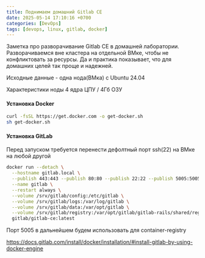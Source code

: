 ```yaml
---
title: Поднимаем домашний Gitlab CE
date: 2025-05-14 17:10:16 +0700
categories: [DevOps]
tags: [devops, linux, gitlab, docker]
---
```


Заметка про разворачивание Gitlab CE в домашней лаборатории. Разворачиваемся вне кластера на отдельной ВМке, чтобы не конфликтовать за ресурсы. 
Да и практика показывает, что для домашних целей так проще и надежней.

Исходные данные - одна нода(ВМка) с Ubuntu 24.04

Характеристики ноды 4 ядра ЦПУ / 4Гб ОЗУ

#### Установка Docker

``` bash
curl -fsSL https://get.docker.com -o get-docker.sh
sh get-docker.sh
```

#### Установка GitLab
Перед запуском требуется перенести дефолтный порт ssh(22) на ВМке на любой другой

``` bash
docker run --detach \
  --hostname gitlab.local \
  --publish 443:443 --publish 80:80 --publish 22:22 --publish 5005:5005 \
  --name gitlab \
  --restart always \
  --volume /srv/gitlab/config:/etc/gitlab \
  --volume /srv/gitlab/logs:/var/log/gitlab \
  --volume /srv/gitlab/data:/var/opt/gitlab \
  --volume /srv/gitlab/registry:/var/opt/gitlab/gitlab-rails/shared/registry \
  gitlab/gitlab-ce:latest
```

Порт 5005 в дальнейшем будем использовать для container-registry

https://docs.gitlab.com/install/docker/installation/#install-gitlab-by-using-docker-engine

